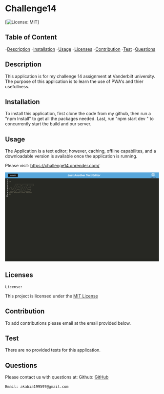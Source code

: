 # Challenge14


  [![License: MIT](https://img.shields.io/badge/License-MIT-yellow.svg)]

## Table of Content
  -[Description](#Description)
  -[Installation](#Installation)
  -[Usage](#Usage)
  -[Licenses](#Licenses)
  -[Contribution](#Contribution)
  -[Test](#Test)
  -[Questions](#Questions)


## Description
  This application is for my challenge 14 assignment at Vanderbilt university. The purpose of this application is to learn the use of PWA's and thier usefullness.




## Installation
  To install this application, first clone the code from my github, then run a "npm Install" to get all the packages needed. Last, run "npm start dev " to concurrently start the build and our server. 

## Usage
  The Application is a text editor; however, caching, offline capabilites, and a downloadable version is available once the application is running. 

  Please visit: https://challenge14.onrender.com/

  ![Screen shot of Project](/client/src/images/screenshot%20.png)



## Licenses
    License:   
 
 This project is licensed under the [MIT License](https://opensource.org/licenses/MIT) 

## Contribution
  To add contributions please email at the email provided below.

## Test
  There are no provided tests for this application.

## Questions
   Please contact us with questions at:
    Github: [GitHub](https://github.com/aakabia)

    Email: akabia199597@gmail.com



